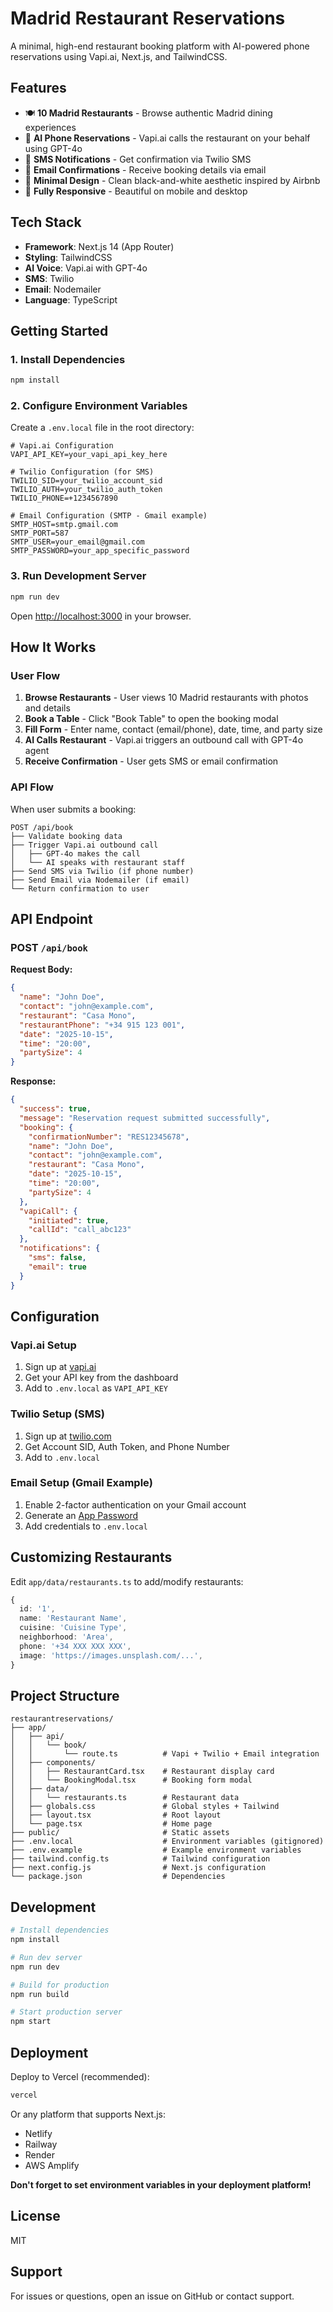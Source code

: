 # Madrid Restaurant Reservations

A minimal, high-end restaurant booking platform with AI-powered phone reservations using Vapi.ai, Next.js, and TailwindCSS.

## Features

- 🍽️ **10 Madrid Restaurants** - Browse authentic Madrid dining experiences
- 🤖 **AI Phone Reservations** - Vapi.ai calls the restaurant on your behalf using GPT-4o
- 📱 **SMS Notifications** - Get confirmation via Twilio SMS
- 📧 **Email Confirmations** - Receive booking details via email
- 🎨 **Minimal Design** - Clean black-and-white aesthetic inspired by Airbnb
- 📱 **Fully Responsive** - Beautiful on mobile and desktop

## Tech Stack

- **Framework**: Next.js 14 (App Router)
- **Styling**: TailwindCSS
- **AI Voice**: Vapi.ai with GPT-4o
- **SMS**: Twilio
- **Email**: Nodemailer
- **Language**: TypeScript

## Getting Started

### 1. Install Dependencies

```bash
npm install
```

### 2. Configure Environment Variables

Create a `.env.local` file in the root directory:

```env
# Vapi.ai Configuration
VAPI_API_KEY=your_vapi_api_key_here

# Twilio Configuration (for SMS)
TWILIO_SID=your_twilio_account_sid
TWILIO_AUTH=your_twilio_auth_token
TWILIO_PHONE=+1234567890

# Email Configuration (SMTP - Gmail example)
SMTP_HOST=smtp.gmail.com
SMTP_PORT=587
SMTP_USER=your_email@gmail.com
SMTP_PASSWORD=your_app_specific_password
```

### 3. Run Development Server

```bash
npm run dev
```

Open [http://localhost:3000](http://localhost:3000) in your browser.

## How It Works

### User Flow

1. **Browse Restaurants** - User views 10 Madrid restaurants with photos and details
2. **Book a Table** - Click "Book Table" to open the booking modal
3. **Fill Form** - Enter name, contact (email/phone), date, time, and party size
4. **AI Calls Restaurant** - Vapi.ai triggers an outbound call with GPT-4o agent
5. **Receive Confirmation** - User gets SMS or email confirmation

### API Flow

When user submits a booking:

```
POST /api/book
├── Validate booking data
├── Trigger Vapi.ai outbound call
│   ├── GPT-4o makes the call
│   └── AI speaks with restaurant staff
├── Send SMS via Twilio (if phone number)
├── Send Email via Nodemailer (if email)
└── Return confirmation to user
```

## API Endpoint

### POST `/api/book`

**Request Body:**
```json
{
  "name": "John Doe",
  "contact": "john@example.com",
  "restaurant": "Casa Mono",
  "restaurantPhone": "+34 915 123 001",
  "date": "2025-10-15",
  "time": "20:00",
  "partySize": 4
}
```

**Response:**
```json
{
  "success": true,
  "message": "Reservation request submitted successfully",
  "booking": {
    "confirmationNumber": "RES12345678",
    "name": "John Doe",
    "contact": "john@example.com",
    "restaurant": "Casa Mono",
    "date": "2025-10-15",
    "time": "20:00",
    "partySize": 4
  },
  "vapiCall": {
    "initiated": true,
    "callId": "call_abc123"
  },
  "notifications": {
    "sms": false,
    "email": true
  }
}
```

## Configuration

### Vapi.ai Setup

1. Sign up at [vapi.ai](https://vapi.ai)
2. Get your API key from the dashboard
3. Add to `.env.local` as `VAPI_API_KEY`

### Twilio Setup (SMS)

1. Sign up at [twilio.com](https://twilio.com)
2. Get Account SID, Auth Token, and Phone Number
3. Add to `.env.local`

### Email Setup (Gmail Example)

1. Enable 2-factor authentication on your Gmail account
2. Generate an [App Password](https://myaccount.google.com/apppasswords)
3. Add credentials to `.env.local`

## Customizing Restaurants

Edit `app/data/restaurants.ts` to add/modify restaurants:

```typescript
{
  id: '1',
  name: 'Restaurant Name',
  cuisine: 'Cuisine Type',
  neighborhood: 'Area',
  phone: '+34 XXX XXX XXX',
  image: 'https://images.unsplash.com/...',
}
```

## Project Structure

```
restaurantreservations/
├── app/
│   ├── api/
│   │   └── book/
│   │       └── route.ts          # Vapi + Twilio + Email integration
│   ├── components/
│   │   ├── RestaurantCard.tsx    # Restaurant display card
│   │   └── BookingModal.tsx      # Booking form modal
│   ├── data/
│   │   └── restaurants.ts        # Restaurant data
│   ├── globals.css               # Global styles + Tailwind
│   ├── layout.tsx                # Root layout
│   └── page.tsx                  # Home page
├── public/                       # Static assets
├── .env.local                    # Environment variables (gitignored)
├── .env.example                  # Example environment variables
├── tailwind.config.ts            # Tailwind configuration
├── next.config.js                # Next.js configuration
└── package.json                  # Dependencies
```

## Development

```bash
# Install dependencies
npm install

# Run dev server
npm run dev

# Build for production
npm run build

# Start production server
npm start
```

## Deployment

Deploy to Vercel (recommended):

```bash
vercel
```

Or any platform that supports Next.js:
- Netlify
- Railway
- Render
- AWS Amplify

**Don't forget to set environment variables in your deployment platform!**

## License

MIT

## Support

For issues or questions, open an issue on GitHub or contact support.